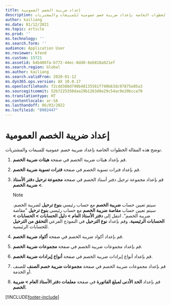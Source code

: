 ```yaml
---
title: إعداد ضريبة الخصم العمومية
description: توضح هذه المقالة الخطوات الخاصة بإعداد ضريبة خصم عمومية للمبيعات والمشتريات.
author: kailiang
ms.date: 01/12/2021
ms.topic: article
ms.prod: ''
ms.technology: ''
ms.search.form: ''
audience: Application User
ms.reviewer: kfend
ms.custom: 15721
ms.assetid: b4b406fa-b772-44ec-8dd8-8eb818a921ef
ms.search.region: Global
ms.author: kailiang
ms.search.validFrom: 2020-01-12
ms.dyn365.ops.version: AX 10.0.17
ms.openlocfilehash: f2cdd388d790b48135561f740b63dc97875e85a3
ms.sourcegitcommit: 52b7225350daa29b1263d8e29c54ac9e20bcca70
ms.translationtype: HT
ms.contentlocale: ar-SA
ms.lasthandoff: 06/03/2022
ms.locfileid: "8902447"
---
```

# <a name="set-up-global-withholding-tax"></a>إعداد ضريبة الخصم العمومية

توضح هذه المقالة الخطوات الخاصة بإعداد ضريبة خصم عمومية للمبيعات والمشتريات. 

1. قم بإعداد هيئات ضريبة الخصم في صفحة **هيئات ضريبة الخصم**.

2. قم بإعداد فترات تسوية الخصم في صفحة **فترات تسوية ضريبة الخصم**.

3. قم بإعداد مجموعة ترحيل دفتر أستاذ الخصم في صفحة **مجموعة ترحيل دفتر الأستاذ > ضريبة الخصم**.

   > [!Note] 
   >
   > سيتم تعيين حساب **ضريبة الخصم** مع حساب رئيسي **بنوع ترحيل** لضريبة الخصم. سيتم تعيين حساب **مقاصة ضريبة الخصم** مع حساب رئيسي **بنوع ترحيل** "مقاصة ضريبة الخصم". انتقل إلى **دفتر الأستاذ العام > دليل الحسابات > الحسابات > الحسابات الرئيسية**، وقم بإعداد **نوع الترحيل** في النموذج الفرعي **التحقق من الترحيل** للحسابات الرئيسية.

4. قم بإعداد أكواد ضريبة الخصم في صفحة **أكواد ضريبة الخصم**.

5. قم بإعداد مجموعات ضريبة الخصم في صفحة **مجموعات ضريبة الخصم**.

6. قم بإعداد أنواع إيرادات ضريبة الخصم في صفحة **أنواع** **إيرادات ضريبة الخصم**.

7. قم بإعداد مجموعات ضريبة الخصم في صفحة **مجموعات ضريبة خصم الصنف** للصنف أو الخدمة.

8. قم بإعداد **الحد الأدنى لمبلغ الفاتورة** في صفحة **معلمات دفتر الأستاذ العام > ضريبة الخصم**.


[!INCLUDE[footer-include](../../includes/footer-banner.md)]
